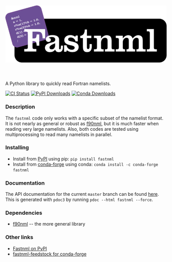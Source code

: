 <h1 align="center">
<img src="https://raw.githubusercontent.com/jacobwilliams/fastnml/master/media/fastnml.png" width=800">
</h1><br>

A Python library to quickly read Fortran namelists.

[![CI Status](https://github.com/jacobwilliams/fastnml/actions/workflows/CI.yml/badge.svg)](https://github.com/jacobwilliams/fastnml/actions)
[![PyPI Downloads](https://img.shields.io/pypi/dm/fastnml.svg?label=PyPI%20downloads)](https://pypi.org/project/fastnml/)
[![Conda Downloads](https://img.shields.io/conda/dn/conda-forge/fastnml.svg?label=Conda%20downloads)](
https://anaconda.org/conda-forge/fastnml)

### Description

The `fastnml` code only works with a specific subset of the namelist format. It is not nearly as general or robust as [f90nml](https://github.com/marshallward/f90nml), but it is much faster when reading very large namelists. Also, both codes are tested using multiprocessing to read many namelists in parallel.

### Installing

* Install from [PyPI](https://pypi.org/project/fastnml/) using pip: `pip install fastnml`
* Install from [conda-forge](https://anaconda.org/conda-forge/fastnml) using conda: `conda install -c conda-forge fastnml`

### Documentation

The API documentation for the current `master` branch can be found [here](https://jacobwilliams.github.io/fastnml/). This is generated with `pdoc3` by running `pdoc --html fastnml --force`.

### Dependencies

 * [f90nml](https://github.com/marshallward/f90nml) -- the more general library

 ### Other links

  * [Fastnml on PyPI](https://pypi.org/project/fastnml/)
  * [fastnml-feedstock for conda-forge](https://github.com/conda-forge/fastnml-feedstock)
